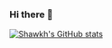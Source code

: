 ### Hi there 👋

<!--
**ShawkhIbneRashid/ShawkhIbneRashid** is a ✨ _special_ ✨ repository because its `README.md` (this file) appears on your GitHub profile.

Here are some ideas to get you started:

- 🔭 I’m currently working on ...
- 🌱 I’m currently learning ...
- 👯 I’m looking to collaborate on ...
- 🤔 I’m looking for help with ...
- 💬 Ask me about ...
- 📫 How to reach me: ...
- 😄 Pronouns: ...
- ⚡ Fun fact: ...
-->
[![Shawkh's GitHub stats](https://github-readme-stats.vercel.app/api?username=ShawkhIbneRashid)](https://github.com/ShawkhIbneRashid/github-readme-stats)
